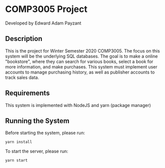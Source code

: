 # COMP3005 Project
Developed by Edward Adam Payzant

## Description

This is the project for Winter Semester 2020 COMP3005. The focus on this system will be the underlying SQL databases. The goal is to make a online "bookstore", where they can search for various books, select a book for more information, and make purchases. This system must implement user accounts to manage purchasing history, as well as publisher accounts to track sales data.

## Requirements

This system is implemented with NodeJS and yarn (package manager)

## Running the System

Before starting the system, please run:
```
yarn install
```

To start the server, please run:
```
yarn start
```